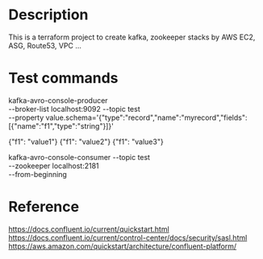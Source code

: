 # Description

This is a terraform project to create kafka, zookeeper stacks by AWS EC2, ASG, Route53, VPC ...

# Test commands

kafka-avro-console-producer \
         --broker-list localhost:9092 --topic test \
         --property value.schema='{"type":"record","name":"myrecord","fields":[{"name":"f1","type":"string"}]}'

{"f1": "value1"}
{"f1": "value2"}
{"f1": "value3"}


kafka-avro-console-consumer --topic test \
         --zookeeper localhost:2181 \
         --from-beginning
         

# Reference
https://docs.confluent.io/current/quickstart.html
https://docs.confluent.io/current/control-center/docs/security/sasl.html
https://aws.amazon.com/quickstart/architecture/confluent-platform/

